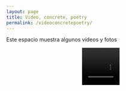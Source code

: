 ```yaml
---
layout: page
title: Video, concrete, poetry
permalink: /videoconcretepoetry/
---
```



Este espacio muestra algunos vídeos y fotos 



<div align = "center" class="myvideo">
   <video controls muted style="display:block; width:100; height:100;" autoplay controls loop="loop">
       <source src="/images/Concretepoetry2.mp4" />
   </video>
</div>




